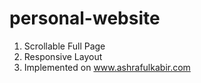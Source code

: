 # personal-website
1. Scrollable Full Page 
2. Responsive Layout
3. Implemented on www.ashrafulkabir.com
